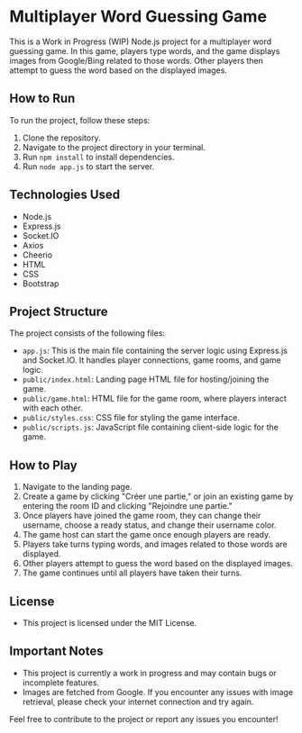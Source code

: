 # Multiplayer Word Guessing Game

This is a Work in Progress (WIP) Node.js project for a multiplayer word guessing game. In this game, players type words, and the game displays images from Google/Bing related to those words. Other players then attempt to guess the word based on the displayed images.

## How to Run

To run the project, follow these steps:

1. Clone the repository.
2. Navigate to the project directory in your terminal.
3. Run `npm install` to install dependencies.
4. Run `node app.js` to start the server.

## Technologies Used

- Node.js
- Express.js
- Socket.IO
- Axios
- Cheerio
- HTML
- CSS
- Bootstrap

## Project Structure

The project consists of the following files:

- `app.js`: This is the main file containing the server logic using Express.js and Socket.IO. It handles player connections, game rooms, and game logic.
- `public/index.html`: Landing page HTML file for hosting/joining the game.
- `public/game.html`: HTML file for the game room, where players interact with each other.
- `public/styles.css`: CSS file for styling the game interface.
- `public/scripts.js`: JavaScript file containing client-side logic for the game.

## How to Play

1. Navigate to the landing page.
2. Create a game by clicking "Créer une partie," or join an existing game by entering the room ID and clicking "Rejoindre une partie."
3. Once players have joined the game room, they can change their username, choose a ready status, and change their username color.
4. The game host can start the game once enough players are ready.
5. Players take turns typing words, and images related to those words are displayed.
6. Other players attempt to guess the word based on the displayed images.
7. The game continues until all players have taken their turns.

## License
- This project is licensed under the MIT License.

## Important Notes

- This project is currently a work in progress and may contain bugs or incomplete features.
- Images are fetched from Google. If you encounter any issues with image retrieval, please check your internet connection and try again.

Feel free to contribute to the project or report any issues you encounter!
